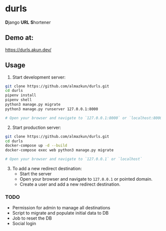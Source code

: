 # durls
**D**jango **URL** **S**hortener

## Demo at:
https://durls.akun.dev/

## Usage
1. Start development server:
```bash
git clone https://github.com/almazkun/durls.git
cd durls
pipenv install
pipenv shell
python3 manage.py migrate
python3 manage.py runserver 127.0.0.1:8000

# Open your browser and navigate to `127.0.0.1:8000` or `localhost:8000`
```

2. Start production server:
```bash
git clone https://github.com/almazkun/durls.git
cd durls
docker-compose up -d --build
docker-compose exec web python3 manage.py migrate

# Open your browser and navigate to `127.0.0.1` or `localhost`
```

3. To add a new redirect destination:
    - Start the server
    - Open your browser and navigate to `127.0.0.1` or pointed domain. 
    - Create a user and add a new redirect destination.

### TODO
- Permission for admin to manage all destinations
- Script to migrate and populate initial data to DB
- Job to reset the DB
- Social login